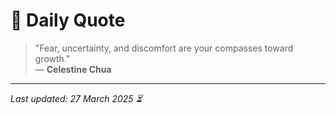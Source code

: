 # 📜 Daily Quote

> "Fear, uncertainty, and discomfort are your compasses toward growth."  
> — **Celestine Chua**

---

_Last updated: 27 March 2025 ⏳_
